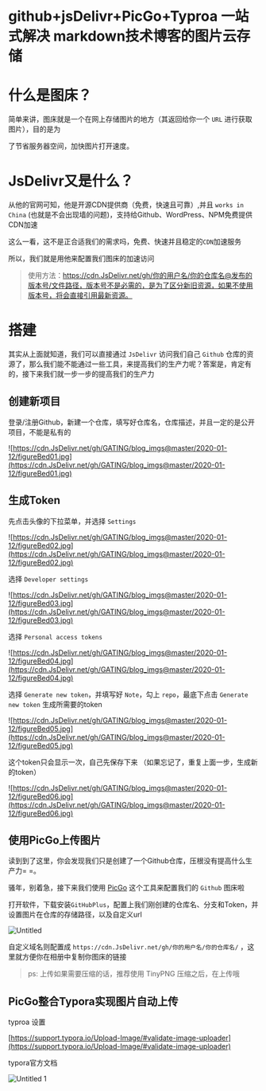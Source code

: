 # github+jsDelivr+PicGo+Typroa 一站式解决 markdown技术博客的图片云存储

# 什么是图床？

简单来讲，图床就是一个在网上存储图片的地方（其返回给你一个 `URL` 进行获取图片），目的是为

了节省服务器空间，加快图片打开速度。

# JsDelivr又是什么？

从他的官网可知，他是开源CDN提供商（免费，快速且可靠）,并且 `works in China` (也就是不会出现墙的问题)，支持给Github、WordPress、NPM免费提供CDN加速

这么一看，这不是正合适我们的需求吗，免费、快速并且稳定的`CDN`加速服务

所以，我们就是用他来配置我们图床的加速访问

> 使用方法：https://cdn.JsDelivr.net/gh/你的用户名/你的仓库名@发布的版本号/文件路径，版本号不是必需的，是为了区分新旧资源，如果不使用版本号，将会直接引用最新资源。

# 搭建

其实从上面就知道，我们可以直接通过 `JsDelivr` 访问我们自己 `Github` 仓库的资源了，那么我们能不能通过一些工具，来提高我们的生产力呢？答案是，肯定有的，接下来我们就一步一步的提高我们的生产力

## 创建新项目

登录/注册Github，新建一个仓库，填写好仓库名，仓库描述，并且一定的是公开项目，不能是私有的

![https://cdn.JsDelivr.net/gh/GATING/blog_imgs@master/2020-01-12/figureBed01.jpg](https://cdn.JsDelivr.net/gh/GATING/blog_imgs@master/2020-01-12/figureBed01.jpg)

## 生成Token

先点击头像的下拉菜单，并选择 `Settings`

![https://cdn.JsDelivr.net/gh/GATING/blog_imgs@master/2020-01-12/figureBed02.jpg](https://cdn.JsDelivr.net/gh/GATING/blog_imgs@master/2020-01-12/figureBed02.jpg)

选择 `Developer settings`

![https://cdn.JsDelivr.net/gh/GATING/blog_imgs@master/2020-01-12/figureBed03.jpg](https://cdn.JsDelivr.net/gh/GATING/blog_imgs@master/2020-01-12/figureBed03.jpg)

选择 `Personal access tokens`

![https://cdn.JsDelivr.net/gh/GATING/blog_imgs@master/2020-01-12/figureBed04.jpg](https://cdn.JsDelivr.net/gh/GATING/blog_imgs@master/2020-01-12/figureBed04.jpg)

选择 `Generate new token`，并填写好 `Note`，勾上 `repo`，最底下点击 `Generate new token` 生成所需要的token

![https://cdn.JsDelivr.net/gh/GATING/blog_imgs@master/2020-01-12/figureBed05.jpg](https://cdn.JsDelivr.net/gh/GATING/blog_imgs@master/2020-01-12/figureBed05.jpg)

这个token只会显示一次，自己先保存下来 （如果忘记了，重复上面一步，生成新的token）

![https://cdn.JsDelivr.net/gh/GATING/blog_imgs@master/2020-01-12/figureBed06.jpg](https://cdn.JsDelivr.net/gh/GATING/blog_imgs@master/2020-01-12/figureBed06.jpg)

## 使用PicGo上传图片

读到到了这里，你会发现我们只是创建了一个Github仓库，压根没有提高什么生产力= =。

骚年，别着急，接下来我们使用 [PicGo](https://github.com/Molunerfinn/picgo/releases) 这个工具来配置我们的 `Github` 图床啦

打开软件，下载安装`GitHubPlus`，配置上我们刚创建的仓库名、分支和Token，并设置图片在仓库的存储路径，以及自定义url

![Untitled](https://cdn.JsDelivr.net/gh/YasinHenry/MyBlog/imgs/2021/05/17/Untitled.png)

自定义域名则配置成 `https://cdn.JsDelivr.net/gh/你的用户名/你的仓库名/` ，这里就方便你在相册中复制你图床的链接

> ps: 上传如果需要压缩的话，推荐使用 TinyPNG 压缩之后，在上传哦

## PicGo整合Typora实现图片自动上传

typroa 设置 

[https://support.typora.io/Upload-Image/#validate-image-uploader](https://support.typora.io/Upload-Image/#validate-image-uploader)

typora官方文档

![Untitled 1](https://cdn.JsDelivr.net/gh/YasinHenry/MyBlog/imgs/2021/05/17/20210517220401i.png)